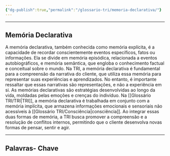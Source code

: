 ```yaml
---
{"dg-publish":true,"permalink":"/glossario-tri/memoria-declarativa/"}
---
```



---

## Memória Declarativa

A memória declarativa, também conhecida como memória explícita, é a capacidade de recordar conscientemente eventos específicos, fatos ou informações. Ela se divide em memória episódica, relacionada a eventos autobiográficos, e memória semântica, que engloba o conhecimento factual e conceitual sobre o mundo. 
Na TRI, a memória declarativa é fundamental para a compreensão da narrativa do cliente, que utiliza essa memória para representar suas experiências e aprendizados. No entanto, é importante ressaltar que essas narrativas são representações, e não a experiência em si. As memórias declarativas são estratégias desenvolvidas ao longo da vida, moldadas pelas emoções e crenças do indivíduo.
Na [[Glossário TRI/TRI\|TRI]], a memória declarativa é trabalhada em conjunto com a memória implícita, que armazena informações emocionais e sensoriais não acessíveis à [[Glossário TRI/Consciência\|consciência]]. Ao integrar essas duas formas de memória, a TRI busca promover a compreensão e a resolução de conflitos internos, permitindo que o cliente desenvolva novas formas de pensar, sentir e agir.


----

## Palavras- Chave


